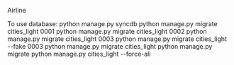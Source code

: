 Airline

To use database:
python manage.py syncdb
python manage.py migrate cities_light 0001
python manage.py migrate cities_light 0002
python manage.py migrate cities_light 0003
python manage.py migrate cities_light --fake 0003
python manage.py migrate cities_light
python manage.py migrate
python manage.py cities_light --force-all
